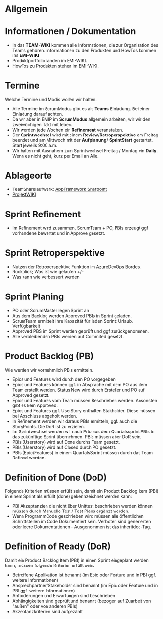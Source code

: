 # Allgemein 
# Informationen / Dokumentation
* In das **TEAM-WIKI** kommen alle Informationen, die zur Organisation des Teams gehören. Informationen zu den Produkten und HowTos kommen ins **EMI-WIKI**
* Produktportfolio landen im EMI-WIKI.
* HowTos zu Produkten stehen im EMI-WIKI.

# Termine
Welche Termine und Modis wollen wir halten.
* Alle Termine im ScrumModus gibt es als **Teams** Einladung. Bei einer Einladung darauf achten.
* Da wir aber in EMIP im **ScrumModus** allgemein arbeiten, wir wir den zweiwöchigen Takt mit leben.
* Wir werden jede Wochen ein **Refinement** veranstalten.  
* Der **Sprintwechsel** wird mit einem **Review**/**Retroperspektive** am Freitag beendet und am Mittwoch mit der **Aufplanung**/ **SprintStart** gestartet. Start jeweils 9:00 a.m. 
* Wir halten mit Ausnahem zum Sprintwechsel Freitag / Montag ein **Daily**. Wenn es nicht geht, kurz per Email an Alle. 

# Ablageorte
* TeamSharelaufwerk: [AppFramework Sharpoint](https://teamshare.zeiss.com/content/90000244/3FM%20Dokumente/Forms/AllItems.aspx?RootFolder=%2Fcontent%2F90000244%2F3FM%20Dokumente%2FP%2E60%2E5%2E31%20SW%20Automatisierung%5FLogAnalysis&FolderCTID=0x012000ED2CB4E4C350164C8DCE7D544F370ACC&View=%7BEECBEA0A%2DA002%2D4285%2D88DC%2D496D5498BD56%7D)
* [ProjektWIKI](https://wiki.zeiss.com/display/LITMI/Team+3FM+KIBANA)

# Sprint Refinement
* Im Refinement wird zusammen, ScrumTeam + PO, PBIs erzeugt ggf vorhandene bewertet und in Approve gesetzt.

# Sprint Retroperspektive
* Nutzen der Retroperspektive Funktion im AzureDevOps Bordes.
* Rückblick; Was ist wie gelaufen +/-
* Was kann wie verbessert werden

# Sprint Planing
* PO oder ScrumMaster legen Sprint an
* Aus dem Backlog werden Approved PBIs in Sprint geladen.
* ScrumTeam ermittelt ihre Kapazität für jeden Sprint; Urlaub, Verfügbarkeit
* Approved PBS im Sprint werden geprüft und ggf zurückgenommen. 
* Alle verbleibenden PBIs werden auf Commited gesetzt.

# Product Backlog (PB)
Wie werden wir vornehmlich PBIs ermitteln.
* Epics und Features wird durch den PO vorgegeben.
* Epics und Features können ggf. in Absprache mit dem PO aus dem Team erstellt werden. Status New wird durch Ersteller und PO auf Approved gesetzt.
* Epics und Features vom Team müssen Beschrieben werden. Ansonsten gibt es kein Approved.
* Epics und Features ggf. UserStory enthalten Stakholder. Diese müssen bei Abschluss abgeholt werden. 
* In Refinement werden wir daraus PBIs ermitteln, ggf. auch die StoryPoints. Die DoR ist zu erzielen.
* Im Sprintwechsel werden wir nach Prio aus dem Quartalssprint PBIs in das zukünftige Sprint übernehmen. PBIs müssen aber DoR sein.
* PBIs (Userstory) wird auf Done durchs Team gesetzt.
* PBIs (Userstory) wird auf Closed durch PO gesetzt.
* PBIs (Epic/Features) in einem QuartalsSprint müssen durch das Team Refined werden.
 
# Definition of Done (DoD)
Folgende Kriterien müssen erfüllt sein, damit ein Product Backlog Item (PBI) in einem Sprint als erfüllt (done) gekennzeichnet werden kann:

* PBI Akzeptanzien die nicht über Unittest beschrieben werden können müssen durch Manuelle Test / Test Plans ergänzt werden.
* Wenn ProgrammCode geschrieben wird müssen alle öffentlichen Schnittstellen im Code Dokumentiert sein. Verboten sind generierten oder leere Dokumentationen - Ausgenommen ist das inheritdoc-Tag.

# Definition of Ready (DoR)
Damit ein Product Backlog Item (PBI) in einen Sprint eingeplant werden kann, müssen folgende Kriterien erfüllt sein:

* Betroffene Applikation ist benannt
(im Epic oder Feature und in PBI ggf. weitere Informationen)
* Ansprechpartner/Stakeholder sind benannt
(im Epic oder Feature und in PBI ggf. weitere Informationen)
* Anforderungen und Erwartungen sind beschrieben
* Abhängigkeiten sind geprüft und benannt
(bezogen auf Zuarbeit von "außen" oder von anderen PBIs)
* Akzeptanzkriterien sind aufgezählt
